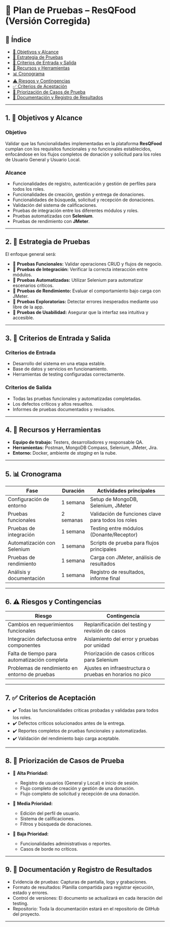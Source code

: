 # 🧪 Plan de Pruebas – ResQFood (Versión Corregida)

## 📑 Índice
- [🎯 Objetivos y Alcance](#1--objetivos-y-alcance)
- [🧠 Estrategia de Pruebas](#2--estrategia-de-pruebas)
- [🚦 Criterios de Entrada y Salida](#3--criterios-de-entrada-y-salida)
- [🧰 Recursos y Herramientas](#4--recursos-y-herramientas)
- [📊 Cronograma](#5--cronograma)
- [⚠️ Riesgos y Contingencias](#6--riesgos-y-contingencias)
- [✅ Criterios de Aceptación](#7--criterios-de-aceptación)
- [🥇 Priorización de Casos de Prueba](#8--priorización-de-casos-de-prueba)
- [📝 Documentación y Registro de Resultados](#9--documentación-y-registro-de-resultados)

---

## 1. 🎯 Objetivos y Alcance
### Objetivo
Validar que las funcionalidades implementadas en la plataforma **ResQFood** cumplan con los requisitos funcionales y no funcionales establecidos, enfocándose en los flujos completos de donación y solicitud para los roles de Usuario General y Usuario Local.

### Alcance
- Funcionalidades de registro, autenticación y gestión de perfiles para todos los roles.  
- Funcionalidades de creación, gestión y entrega de donaciones.  
- Funcionalidades de búsqueda, solicitud y recepción de donaciones.  
- Validación del sistema de calificaciones.  
- Pruebas de integración entre los diferentes módulos y roles.  
- Pruebas automatizadas con **Selenium**.  
- Pruebas de rendimiento con **JMeter**.  

---

## 2. 🧠 Estrategia de Pruebas
El enfoque general será:

- 🔹 **Pruebas Funcionales:** Validar operaciones CRUD y flujos de negocio.  
- 🔹 **Pruebas de Integración:** Verificar la correcta interacción entre módulos.  
- 🔹 **Pruebas Automatizadas:** Utilizar Selenium para automatizar escenarios críticos.  
- 🔹 **Pruebas de Rendimiento:** Evaluar el comportamiento bajo carga con JMeter.  
- 🔹 **Pruebas Exploratorias:** Detectar errores inesperados mediante uso libre de la app.  
- 🔹 **Pruebas de Usabilidad:** Asegurar que la interfaz sea intuitiva y accesible.  

---

## 3. 🚦 Criterios de Entrada y Salida
### Criterios de Entrada
- Desarrollo del sistema en una etapa estable.  
- Base de datos y servicios en funcionamiento.  
- Herramientas de testing configuradas correctamente.  

### Criterios de Salida
- Todas las pruebas funcionales y automatizadas completadas.  
- Los defectos críticos y altos resueltos.  
- Informes de pruebas documentados y revisados.  

---

## 4. 🧰 Recursos y Herramientas
- **Equipo de trabajo:** Testers, desarrolladores y responsable QA.  
- **Herramientas:** Postman, MongoDB Compass, Selenium, JMeter, Jira.  
- **Entorno:** Docker, ambiente de *staging* en la nube.  

---

## 5. 📊 Cronograma

| Fase                       | Duración  | Actividades principales                                |
|-----------------------------|-----------|-------------------------------------------------------|
| Configuración de entorno    | 1 semana  | Setup de MongoDB, Selenium, JMeter                    |
| Pruebas funcionales         | 2 semanas | Validación de funciones clave para todos los roles     |
| Pruebas de integración      | 1 semana  | Testing entre módulos (Donante/Receptor)              |
| Automatización con Selenium | 1 semana  | Scripts de prueba para flujos principales             |
| Pruebas de rendimiento      | 1 semana  | Carga con JMeter, análisis de resultados              |
| Análisis y documentación    | 1 semana  | Registro de resultados, informe final                 |

---

## 6. ⚠️ Riesgos y Contingencias

| Riesgo                                | Contingencia                                           |
|--------------------------------------|-------------------------------------------------------|
| Cambios en requerimientos funcionales | Replanificación del testing y revisión de casos        |
| Integración defectuosa entre componentes | Aislamiento del error y pruebas por unidad             |
| Falta de tiempo para automatización completa | Priorización de casos críticos para Selenium           |
| Problemas de rendimiento en entorno de pruebas | Ajustes en infraestructura o pruebas en horarios no pico |

---

## 7. ✅ Criterios de Aceptación
- ✔️ Todas las funcionalidades críticas probadas y validadas para todos los roles.  
- ✔️ Defectos críticos solucionados antes de la entrega.  
- ✔️ Reportes completos de pruebas funcionales y automatizadas.  
- ✔️ Validación del rendimiento bajo carga aceptable.  

---

## 8. 🥇 Priorización de Casos de Prueba
- 🔺 **Alta Prioridad:**  
  - Registro de usuarios (General y Local) e inicio de sesión.  
  - Flujo completo de creación y gestión de una donación.  
  - Flujo completo de solicitud y recepción de una donación.  

- 🔸 **Media Prioridad:**  
  - Edición del perfil de usuario.  
  - Sistema de calificaciones.  
  - Filtros y búsqueda de donaciones.  

- 🔻 **Baja Prioridad:**  
  - Funcionalidades administrativas o reportes.  
  - Casos de borde no críticos.  

---

## 9. 📝 Documentación y Registro de Resultados
- Evidencia de pruebas: Capturas de pantalla, logs y grabaciones.  
- Formato de resultados: Planilla compartida para registrar ejecución, estado y errores.  
- Control de versiones: El documento se actualizará en cada iteración del testing.  
- Repositorio: Toda la documentación estará en el repositorio de GitHub del proyecto.  

---

